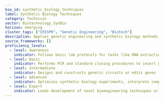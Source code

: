 ```yaml
---
ksa_id: synthetic_biology_techniques  
label: Synthetic Biology Techniques  
category: Technical  
sector: Biotechnology_SynBio  
horizon: emerging  
cluster_tags: ["CRISPR", "Genetic Engineering", "Biotech"]  
description: Applies genetic engineering and synthetic biology methods (e.g. CRISPR, DNA assembly) to modify organisms or create new biological systems.  
source_frameworks: []  
proficiency_levels:  
  - level: Awareness  
    indicator: Follows basic lab protocols for tasks like DNA extraction or cultivating cells under supervision.  
  - level: Basic  
    indicator: Performs PCR and standard cloning procedures to insert genes into organisms with some guidance.  
  - level: Intermediate  
    indicator: Designs and constructs genetic circuits or edits genes (e.g., using CRISPR) and analyzes results in a lab setting.  
  - level: Advanced  
    indicator: Optimizes synthetic biology experiments, interprets complex data (sequencing/bioinformatics), and troubleshoots experimental designs.  
  - level: Expert  
    indicator: Leads development of novel bioengineering techniques or organisms and mentors researchers in advanced genetic engineering projects.  
---  
```


